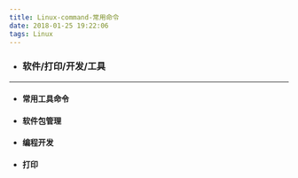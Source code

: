 ```yaml
---
title: Linux-command-常用命令
date: 2018-01-25 19:22:06
tags: Linux
---
```

- ### 软件/打印/开发/工具 

---
- #### 常用工具命令

- #### 软件包管理

- #### 编程开发

- #### 打印


